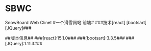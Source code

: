 # SBWC
SnowBoard Web Clinet
#一个滑雪网站 前端#
###技术[react] [bootsart][JQuery]###

##版本信息##
###[react]:15.1.0###
###[bootsart]:3.3.5###
###[JQuery]:1.11.3###